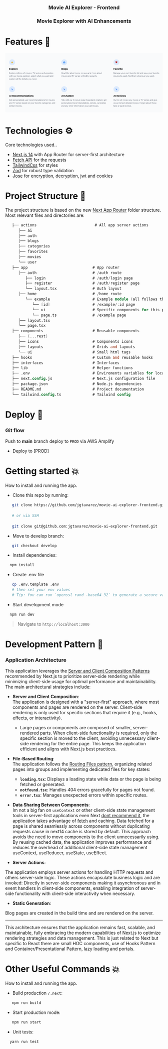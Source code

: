 <div align="center">
  <h3 align="center"> <b>Movie AI Explorer - Frontend</b> </h3>
  <h3 align="center">Movie Explorer with AI Enhancements</h3> 
</div>

# Features 🌟

<img src=".github/features.png" alt="features" />

# Technologies ⚙️

Core technologies used..

- [Next.js 14](https://nextjs.org) with App Router for server-first architecture
- [Fetch API](https://developer.mozilla.org/en-US/docs/Web/API/Fetch_API) for the requests
- [TailwindCss](https://tailwindcss.com) for styles 
- [Zod](https://zod.dev) for robust type validation
- [Jose](https://www.npmjs.com/package/jose) for encryption, decryption, jwt and cookies

# Project Structure 📐

The project structure is based on the new [Next App Router](https://nextjs.org/docs/app) folder structure.
Most relevant files and directories are:

```v
   ├── actions                          # All app server actions
      ├── ai
      ├── auth
      ├── blogs
      ├── categories
      ├── favorites
      ├── movies
      └── user
   ├── app                             # App router
      ├── auth                         # /auth route
         ├── login                     # /auth/login page
         ├── register                  # /auth/register page
         └── layout.tsx                # Auth layout
      ├── home                         # /home route
         └── example                   # Example module (all follows the same)
            └── [id]                   # /example/:id page
            └── ui                     # Specific components for this page
            └── page.ts                # /example page
      ├── layout.tsx
      └── page.tsx
   ├── components                      # Reusable components
      ├── (...rest)
      ├── icons                        # Components icons
      ├── layouts                      # Grids and layouts
      └── ui                           # Small html tags
   ├── hooks                           # Custom and reusable hooks
   ├── interfaces                      # Interfaces
   ├── lib                             # Helper functions
   ├── .env                            # Enviroments variables for local
   ├── next.config.js                  # Next.js configuration file
   ├── package.json                    # Node.js dependencies
   ├── README.md                       # Project documentation
   └── tailwind.config.ts              # Tailwind config
```

# Deploy 🚀

### Git flow

Push to **main** branch deploy to `PROD` via AWS Amplify

- Deploy to [PROD]

# Getting started 💥

How to install and running the app.

- Clone this repo by running:

```bash
   git clone https://github.com/jgtavarez/movie-ai-explorer-frontend.git

   # or via SSH

   git clone git@github.com:jgtavarez/movie-ai-explorer-frontend.git
```

- Move to develop branch:

```bash
   git checkout develop
```

- Install dependencies:

```bash
  npm install
```

- Create .env file

```bash
   cp .env.template .env
   # then set your env values
   # Tip: You can run `openssl rand -base64 32` to generate a secure value for AUTH_SECRET
```

- Start development mode

```bash
  npm run dev
```

> Navigate to `http://localhost:3000`

# Development Pattern 📝

### Application Architecture

This application leverages the [Server and Client Composition Patterns](https://nextjs.org/docs/app/building-your-application/rendering/composition-patterns) recommended by Next.js to prioritize server-side rendering while minimizing client-side usage for optimal performance and maintainability. The main architectural strategies include:

- **Server and Client Composition**:  
  The application is designed with a "server-first" approach, where most components and pages are rendered on the server. Client-side rendering is only used for specific sections that require it (e.g., hooks, effects, or interactivity).

  - Large pages or components are composed of smaller, server-rendered parts. When client-side functionality is required, only the specific section is moved to the client, avoiding unnecessary client-side rendering for the entire page. This keeps the application efficient and aligns with Next.js best practices.

- **File-Based Routing**:  
  The application follows the [Routing Files pattern](https://nextjs.org/docs/app/getting-started/project-structure#routing-files), organizing related pages into groups and implementing dedicated files for key states:

  - **`loading.tsx`**: Displays a loading state while data or the page is being fetched or generated.
  - **`notfound.tsx`**: Handles 404 errors gracefully for pages not found.
  - **`error.tsx`**: Manages unexpected errors within specific routes.

- **Data Sharing Between Components**:  
  Im not a big fan on `useContext` or other client-side state management tools in server-first applications even Next [dont recommend it](https://nextjs.org/docs/app/building-your-application/rendering/composition-patterns#sharing-data-between-components), the application takes advantage of [fetch](https://nextjs.org/docs/14/app/api-reference/functions/fetch) and caching. Data fetched for a page is shared seamlessly across components without duplicating requests cause in next14 cache is stored by default. This approach avoids the need to move components to the client unnecessarily using.
  By reusing cached data, the application improves performance and reduces the overhead of additional client-side state management useContext, useReducer, useState, useEffect.

- **Server Actions**:

The application employs server actions for handling HTTP requests and others server-side logic. These actions encapsulate business logic and are invoked:
Directly in server-side components making it asynchronous and in event handlers in client-side components, enabling  integration of server-side functionality with client-side interactivity when necessary.

- **Static Generation**:

Blog pages are created in the build time and are rendered on the server.

---

This architecture ensures that the application remains fast, scalable, and maintainable, fully embracing the modern capabilities of Next.js to optimize rendering strategies and data management. This is just related to Next but specific to React there are small HOC components, use of Hooks Pattern and Container/Presentational Pattern, lazy loading and portals.

# Other Useful Commands 💥

How to install and running the app.

- Build production `/.next`:

```bash
   npm run build
```

- Start production mode:

```bash
   npm run start
```

- Unit tests:

```bash
  yarn run test
```